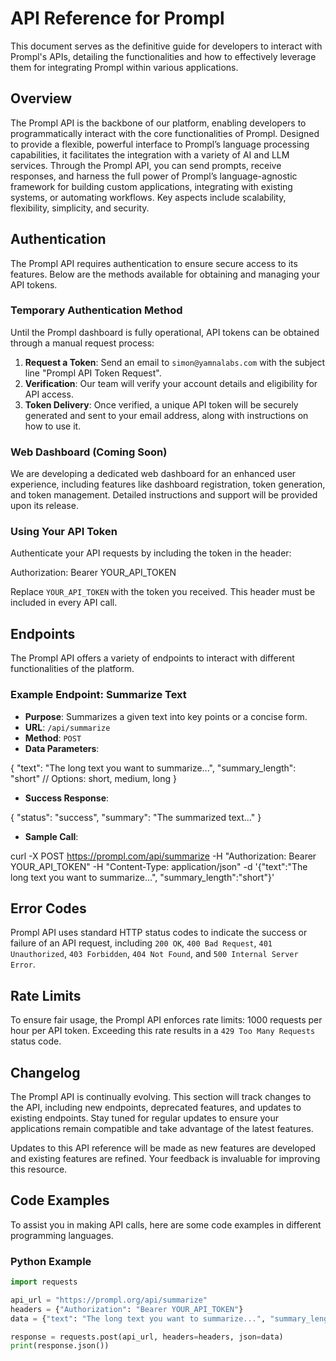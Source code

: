 # API Reference for Prompl

This document serves as the definitive guide for developers to interact with Prompl's APIs, detailing the functionalities and how to effectively leverage them for integrating Prompl within various applications.

## Overview

The Prompl API is the backbone of our platform, enabling developers to programmatically interact with the core functionalities of Prompl. Designed to provide a flexible, powerful interface to Prompl’s language processing capabilities, it facilitates the integration with a variety of AI and LLM services. Through the Prompl API, you can send prompts, receive responses, and harness the full power of Prompl’s language-agnostic framework for building custom applications, integrating with existing systems, or automating workflows. Key aspects include scalability, flexibility, simplicity, and security.

## Authentication

The Prompl API requires authentication to ensure secure access to its features. Below are the methods available for obtaining and managing your API tokens.

### Temporary Authentication Method

Until the Prompl dashboard is fully operational, API tokens can be obtained through a manual request process:
1. **Request a Token**: Send an email to `simon@yamnalabs.com` with the subject line "Prompl API Token Request".
2. **Verification**: Our team will verify your account details and eligibility for API access.
3. **Token Delivery**: Once verified, a unique API token will be securely generated and sent to your email address, along with instructions on how to use it.

### Web Dashboard (Coming Soon)

We are developing a dedicated web dashboard for an enhanced user experience, including features like dashboard registration, token generation, and token management. Detailed instructions and support will be provided upon its release.

### Using Your API Token

Authenticate your API requests by including the token in the header:

Authorization: Bearer YOUR_API_TOKEN

Replace `YOUR_API_TOKEN` with the token you received. This header must be included in every API call.

## Endpoints

The Prompl API offers a variety of endpoints to interact with different functionalities of the platform. 

### Example Endpoint: Summarize Text

- **Purpose**: Summarizes a given text into key points or a concise form.
- **URL**: `/api/summarize`
- **Method**: `POST`
- **Data Parameters**:

{
"text": "The long text you want to summarize...",
"summary_length": "short" // Options: short, medium, long
}

- **Success Response**:

{
"status": "success",
"summary": "The summarized text..."
}

- **Sample Call**:

curl -X POST https://prompl.com/api/summarize
-H "Authorization: Bearer YOUR_API_TOKEN"
-H "Content-Type: application/json"
-d '{"text":"The long text you want to summarize...", "summary_length":"short"}'


## Error Codes

Prompl API uses standard HTTP status codes to indicate the success or failure of an API request, including `200 OK`, `400 Bad Request`, `401 Unauthorized`, `403 Forbidden`, `404 Not Found`, and `500 Internal Server Error`.

## Rate Limits

To ensure fair usage, the Prompl API enforces rate limits: 1000 requests per hour per API token. Exceeding this rate results in a `429 Too Many Requests` status code.

## Changelog

The Prompl API is continually evolving. This section will track changes to the API, including new endpoints, deprecated features, and updates to existing endpoints. Stay tuned for regular updates to ensure your applications remain compatible and take advantage of the latest features.

Updates to this API reference will be made as new features are developed and existing features are refined. Your feedback is invaluable for improving this resource.

## Code Examples

To assist you in making API calls, here are some code examples in different programming languages.

### Python Example

```python
import requests

api_url = "https://prompl.org/api/summarize"
headers = {"Authorization": "Bearer YOUR_API_TOKEN"}
data = {"text": "The long text you want to summarize...", "summary_length": "short"}

response = requests.post(api_url, headers=headers, json=data)
print(response.json())
